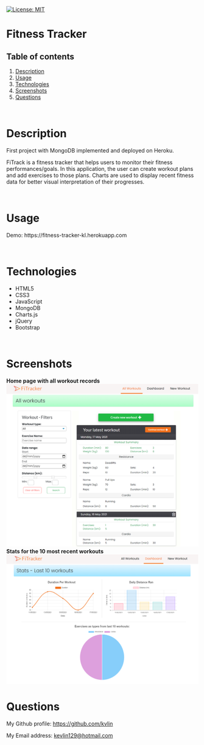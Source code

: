 [![License: MIT](https://img.shields.io/badge/License-MIT-yellow.svg)](https://opensource.org/licenses/MIT)

<h1>Fitness Tracker</h1>
<!-- Table of content -->
<h2>Table of contents</h2>

1. [Description](#Description)
2. [Usage](#Usage)
3. [Technologies](#Technologies)
4. [Screenshots](#Screenshots)
5. [Questions](#Questions) 


<br>

<h1>Description</h1>
<p>First project with MongoDB implemented and deployed on Heroku.</p>
<p>FiTrack is a fitness tracker that helps users to monitor their fitness performances/goals. In this application, the user can create workout plans and add exercises to those plans. Charts are used to display recent fitness data for better visual interpretation of their progresses.</p>
<br/>
<h1>Usage</h1>
<p>Demo: https://fitness-tracker-kl.herokuapp.com</p>
<br>
<h1>Technologies</h1>
<ul>
<li>HTML5</li>
<li>CSS3</li>
<li>JavaScript</li>
<li>MongoDB</li>
<li>Charts.js</li>
<li>jQuery</li>
<li>Bootstrap</li>
</ul>
<br>
<h1>Screenshots</h1>
<strong>Home page with all workout records</strong>
<img src="./public/images/Home-page-scrn.PNG" alt="All workout records with filter">
<br>
<strong>Stats for the 10 most recent workouts</strong>
<img src="./public/images/Stats-page-scrn.PNG" alt="Stats for the 10 most recent workouts">
<br>
<h1>Questions</h1>
<p><span>My Github profile: </span><a href="https://github.com/klin4994" class="col-12">https://github.com/kvlin</a></p>
<p><span>My Email address: </span><a href = "mailto: kevlin129@hotmail.com">kevlin129@hotmail.com</a></p>
</p>
